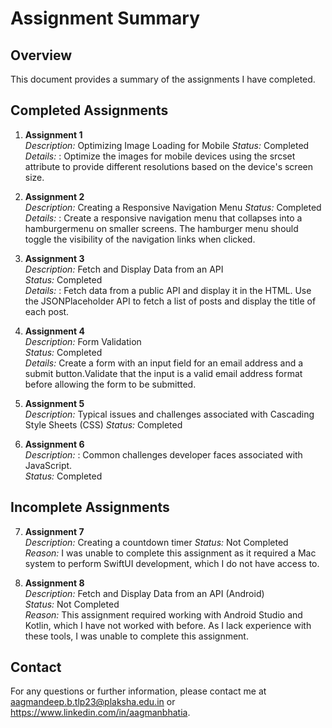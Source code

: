 # Assignment Summary

## Overview

This document provides a summary of the assignments I have completed.

## Completed Assignments

1. **Assignment 1**  
   *Description:* Optimizing Image Loading for Mobile
   *Status:* Completed  
   *Details:* : Optimize the images for mobile devices using the srcset attribute to provide different resolutions based on the device's screen size.

3. **Assignment 2**  
   *Description:*  Creating a Responsive Navigation Menu
   *Status:* Completed  
   *Details:* : Create a responsive navigation menu that collapses into a hamburgermenu on smaller screens. The hamburger menu should toggle the visibility of the navigation links when clicked.

5. **Assignment 3**  
   *Description:* Fetch and Display Data from an API  
   *Status:* Completed  
   *Details:* : Fetch data from a public API and display it in the HTML. Use the JSONPlaceholder API to fetch a list of posts and display the title of each post.

6. **Assignment 4**  
   *Description:* Form Validation  
   *Status:* Completed  
   *Details:* Create a form with an input field for an email address and a submit button.Validate that the input is a valid email address format before allowing the form to be submitted.

7. **Assignment 5**  
   *Description:* Typical issues and challenges associated with Cascading Style Sheets (CSS)
   *Status:* Completed  

9. **Assignment 6**  
   *Description:* : Common challenges developer faces associated with JavaScript.  
   *Status:* Completed  

## Incomplete Assignments

7. **Assignment 7**  
   *Description:* Creating a countdown timer
   *Status:* Not Completed  
   *Reason:* I was unable to complete this assignment as it required a Mac system to perform SwiftUI development, which I do not have access to.

9. **Assignment 8**  
   *Description:*  Fetch and Display Data from an API (Android)  
   *Status:* Not Completed  
   *Reason:* This assignment required working with Android Studio and Kotlin, which I have not worked with before. As I lack experience with these tools, I was unable to complete this assignment.


## Contact

For any questions or further information, please contact me at aagmandeep.b.tlp23@plaksha.edu.in or https://www.linkedin.com/in/aagmanbhatia. 
